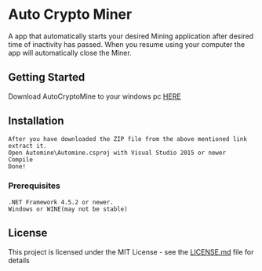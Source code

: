 # Auto Crypto Miner

A app that automatically starts your desired Mining application after desired time of inactivity has passed.
When you resume using your computer the app will automatically close the Miner.

## Getting Started

Download AutoCryptoMine to your windows pc [HERE](https://github.com/GitMag/AutoCryptoMine/archive/master.zip)

## Installation
```
After you have downloaded the ZIP file from the above mentioned link extract it.
Open Automine\Automine.csproj with Visual Studio 2015 or newer
Compile
Done!
```

### Prerequisites

```
.NET Framework 4.5.2 or newer.
Windows or WINE(may not be stable)
```


## License

This project is licensed under the MIT License - see the [LICENSE.md](LICENSE.md) file for details
